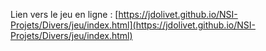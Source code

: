 Lien vers le jeu en ligne : 
[https://jdolivet.github.io/NSI-Projets/Divers/jeu/index.html](https://jdolivet.github.io/NSI-Projets/Divers/jeu/index.html)

